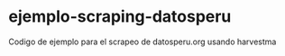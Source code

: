 ejemplo-scraping-datosperu
==========================

Codigo de ejemplo para el scrapeo de datosperu.org usando harvestma
